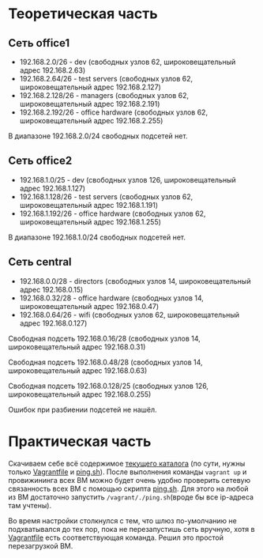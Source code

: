 # Теоретическая часть

## Сеть office1

- 192.168.2.0/26 - dev (свободных узлов 62, широковещательный адрес 192.168.2.63)
- 192.168.2.64/26 - test servers (свободных узлов 62, широковещательный адрес 192.168.2.127)
- 192.168.2.128/26 - managers (свободных узлов 62, широковещательный адрес 192.168.2.191)
- 192.168.2.192/26 - office hardware (свободных узлов 62, широковещательный адрес 192.168.2.255)

В диапазоне 192.168.2.0/24 свободных подсетей нет.

## Сеть office2

- 192.168.1.0/25 - dev (свободных узлов 126, широковещательный адрес 192.168.1.127)
- 192.168.1.128/26 - test servers (свободных узлов 62, широковещательный адрес 192.168.1.191)
- 192.168.1.192/26 - office hardware (свободных узлов 62, широковещательный адрес 192.168.1.255)

В диапазоне 192.168.1.0/24 свободных подсетей нет.

## Сеть central

- 192.168.0.0/28 - directors (свободных узлов 14, широковещательный адрес 192.168.0.15)
- 192.168.0.32/28 - office hardware (свободных узлов 14, широковещательный адрес 192.168.0.47)
- 192.168.0.64/26 - wifi (свободных узлов 62, широковещательный адрес 192.168.0.127)

Свободная подсеть 192.168.0.16/28 (свободных узлов 14, широковещательный адрес 192.168.0.31)

Свободная подсеть 192.168.0.48/28 (свободных узлов 14, широковещательный адрес 192.168.0.63)

Свободная подсеть 192.168.0.128/25 (свободных узлов 126, широковещательный адрес 192.168.0.255)


Ошибок при разбиении подсетей не нашёл.

# Практическая часть

Скачиваем себе всё содержимое [текущего каталога](https://github.com/timlok/otus-linux/tree/master/homework/18_%D0%B0%D1%80%D1%85%D0%B8%D1%82%D0%B5%D0%BA%D1%82%D1%83%D1%80%D0%B0_%D1%81%D0%B5%D1%82%D0%B5%D0%B9) (по сути, нужны только [Vagrantfile](Vagrantfile) и [ping.sh](ping.sh)). После выполнения команды ```vagrant up``` и провижининга всех ВМ можно будет очень удобно проверить сетевую связанность всех ВМ с помощью скрипта [ping.sh](ping.sh). Для этого на любой из ВМ достаточно запустить ```/vagrant/./ping.sh```(вроде бы все ip-адреса там учтены).

Во время настройки столкнулся с тем, что шлюз по-умолчанию не подхватывался до тех пор, пока не перезапустишь сеть вручную, хотя в [Vagrantfile](Vagrantfile) есть соответствующая команда. Решил это простой перезагрузкой ВМ.